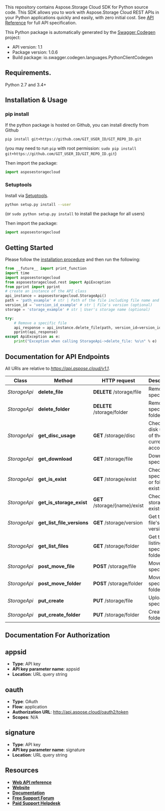 This repository contains Aspose.Storage Cloud SDK for Python source code. This SDK allows you to work with Aspose.Storage Cloud REST APIs in your Python applications quickly and easily, with zero initial cost. See [API Reference](https://apireference.aspose.cloud/storage/) for full API specification.

This Python package is automatically generated by the [Swagger Codegen](https://github.com/swagger-api/swagger-codegen) project:

- API version: 1.1
- Package version: 1.0.6
- Build package: io.swagger.codegen.languages.PythonClientCodegen

## Requirements.

Python 2.7 and 3.4+

## Installation & Usage
### pip install

If the python package is hosted on Github, you can install directly from Github

```sh
pip install git+https://github.com/GIT_USER_ID/GIT_REPO_ID.git
```
(you may need to run `pip` with root permission: `sudo pip install git+https://github.com/GIT_USER_ID/GIT_REPO_ID.git`)

Then import the package:
```python
import asposestoragecloud 
```

### Setuptools

Install via [Setuptools](http://pypi.python.org/pypi/setuptools).

```sh
python setup.py install --user
```
(or `sudo python setup.py install` to install the package for all users)

Then import the package:
```python
import asposestoragecloud
```

## Getting Started

Please follow the [installation procedure](#installation--usage) and then run the following:

```python
from __future__ import print_function
import time
import asposestoragecloud
from asposestoragecloud.rest import ApiException
from pprint import pprint
# create an instance of the API class
api_instance = asposestoragecloud.StorageApi()
path = 'path_example' # str | Path of the file including file name and extension e.g. /Folder1/file.ext
version_id = 'version_id_example' # str | File's version (optional)
storage = 'storage_example' # str | User's storage name (optional)

try:
    # Remove a specific file 
    api_response = api_instance.delete_file(path, version_id=version_id, storage=storage)
    pprint(api_response)
except ApiException as e:
    print("Exception when calling StorageApi->delete_file: %s\n" % e)

```

## Documentation for API Endpoints

All URIs are relative to *https://api.aspose.cloud/v1.1*.

Class | Method | HTTP request | Description
------------ | ------------- | ------------- | -------------
*StorageApi* | **delete_file** | **DELETE** /storage/file | Remove a specific file
*StorageApi* | **delete_folder** | **DELETE** /storage/folder | Remove a specific folder
*StorageApi* | **get_disc_usage** | **GET** /storage/disc | Check the disk usage of the current account
*StorageApi* | **get_download** | **GET** /storage/file | Download a specific file
*StorageApi* | **get_is_exist** | **GET** /storage/exist | Check if a specific file or folder exists
*StorageApi* | **get_is_storage_exist** | **GET** /storage/{name}/exist | Check if storage exists
*StorageApi* | **get_list_file_versions** | **GET** /storage/version | Get the file&#39;s versions list
*StorageApi* | **get_list_files** | **GET** /storage/folder | Get the file listing of a specific folder
*StorageApi* | **post_move_file** | **POST** /storage/file | Move a specific file
*StorageApi* | **post_move_folder** | **POST** /storage/folder | Move a specific folder
*StorageApi* | **put_create** | **PUT** /storage/file | Upload a specific file
*StorageApi* | **put_create_folder** | **PUT** /storage/folder | Create the folder


## Documentation For Authorization


## appsid

- **Type**: API key
- **API key parameter name**: appsid
- **Location**: URL query string

## oauth

- **Type**: OAuth
- **Flow**: application
- **Authorization URL**: http://api.aspose.cloud/oauth2/token
- **Scopes**: N/A

## signature

- **Type**: API key
- **API key parameter name**: signature
- **Location**: URL query string


## Resources
+ [**Web API reference**](https://apireference.aspose.cloud/storage/)
+ [**Website**](https://www.aspose.cloud/)
+ [**Documentation**](https://docs.aspose.cloud/display/storagecloud/Home)
+ [**Free Support Forum**](https://forum.aspose.cloud/c/storage)
+ [**Paid Support Helpdesk**](https://helpdesk.aspose.cloud/)



